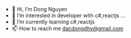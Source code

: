 - 👋 Hi, I’m Dong Nguyen
- 👀 I’m interested in developer with c#,reactjs ...
- 🌱 I’m currently learning c#,reactjs
- 📫 How to reach me dacdongdhv@gmail.com

<!---
dongnguyen248/dongnguyen248 is a ✨ special ✨ repository because its `README.md` (this file) appears on your GitHub profile.
You can click the Preview link to take a look at your changes.
--->
